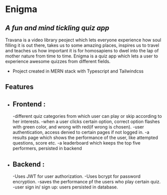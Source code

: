 # Enigma
## _A fun and mind tickling quiz app_

Travana is a video library peoject which lets everyone experience how soul filling it is out there, takes us to some amazing places, inspires us to travel and teaches us how important it is for homosapiens to dwel into the lap of mother nature from time to time.
Enigma is a quiz app which lets a user to experience awesome quizzes from different fields.
- Project created in MERN stack with Typescript and Tailwindcss

## Features
- ## Frontend :
    -different quiz categories from which user can play or skip according to her interests.
    -when a user clicks certain option, correct option flashes with green color, and wrong with red(if wrong is chosen).
    -user authentication, access denied to certain pages if not logged in.
    -a results page which shows the performance of the user, like attempted questions, score etc.
    -a leaderboard which keeps the top five performers, persisted in backend

- ## Backend : 
   -Uses JWT for user authorization.
    -Uses bcrypt  for password encryption.
    -saves the performance pf the users who play certain  quiz.
-user sign in/ sign up: users persisted in database.







